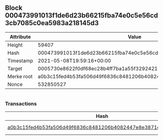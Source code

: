 ## Block 000473991013f1de6d23b66215fba74e0c5e56cd3cb7085c0ea5983a218145d3

Attribute | Value
--- | ---
Height | 59407
Hash | 000473991013f1de6d23b66215fba74e0c5e56cd3cb7085c0ea5983a218145d3
Timestamp | 2021-05-08T19:59:16+00:00
Target | 0005730e8622f0df68ec28b4ff7ba1a55f32924210011fd7bf11b91482ad778c
Merke root | a0b3c15fed4b53fa506d49f6836c8481206b4082447e8e3871de19daf87bf0ba
Nonce | 532850527

```

```

### Transactions

Hash | Amount
--- | ---
[a0b3c15fed4b53fa506d49f6836c8481206b4082447e8e3871de19daf87bf0ba](a0b3c15fed4b53fa506d49f6836c8481206b4082447e8e3871de19daf87bf0ba.md) | 10.00000000 SKEPTI 
